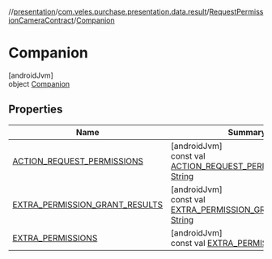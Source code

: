 //[presentation](../../../../index.md)/[com.veles.purchase.presentation.data.result](../../index.md)/[RequestPermissionCameraContract](../index.md)/[Companion](index.md)

# Companion

[androidJvm]\
object [Companion](index.md)

## Properties

| Name | Summary |
|---|---|
| [ACTION_REQUEST_PERMISSIONS](-a-c-t-i-o-n_-r-e-q-u-e-s-t_-p-e-r-m-i-s-s-i-o-n-s.md) | [androidJvm]<br>const val [ACTION_REQUEST_PERMISSIONS](-a-c-t-i-o-n_-r-e-q-u-e-s-t_-p-e-r-m-i-s-s-i-o-n-s.md): [String](https://kotlinlang.org/api/latest/jvm/stdlib/kotlin/-string/index.html) |
| [EXTRA_PERMISSION_GRANT_RESULTS](-e-x-t-r-a_-p-e-r-m-i-s-s-i-o-n_-g-r-a-n-t_-r-e-s-u-l-t-s.md) | [androidJvm]<br>const val [EXTRA_PERMISSION_GRANT_RESULTS](-e-x-t-r-a_-p-e-r-m-i-s-s-i-o-n_-g-r-a-n-t_-r-e-s-u-l-t-s.md): [String](https://kotlinlang.org/api/latest/jvm/stdlib/kotlin/-string/index.html) |
| [EXTRA_PERMISSIONS](-e-x-t-r-a_-p-e-r-m-i-s-s-i-o-n-s.md) | [androidJvm]<br>const val [EXTRA_PERMISSIONS](-e-x-t-r-a_-p-e-r-m-i-s-s-i-o-n-s.md): [String](https://kotlinlang.org/api/latest/jvm/stdlib/kotlin/-string/index.html) |
